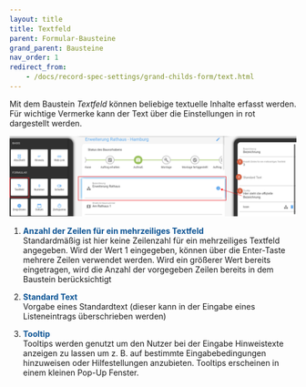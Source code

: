```yaml
---
layout: title
title: Textfeld
parent: Formular-Bausteine
grand_parent: Bausteine
nav_order: 1
redirect_from:
    - /docs/record-spec-settings/grand-childs-form/text.html
---
```


Mit dem Baustein _Textfeld_ können beliebige textuelle Inhalte erfasst werden.
Für wichtige Vermerke kann der Text über die Einstellungen in rot dargestellt werden.

![text](\old_assets\record-spec-settings\1text.png 'text')

1. <span style="color:#0b5394">**Anzahl der Zeilen für ein mehrzeiliges Textfeld**</span>  
   Standardmäßig ist hier keine Zeilenzahl für ein mehrzeiliges Textfeld angegeben.
   Wird der Wert 1 eingegeben, können über die Enter-Taste mehrere Zeilen verwendet werden. Wird ein größerer
   Wert bereits eingetragen, wird die Anzahl der vorgegeben Zeilen bereits in dem Baustein berücksichtigt

2. <span style="color:#0b5394">**Standard Text**</span>  
   Vorgabe eines Standardtext (dieser kann in der Eingabe eines Listeneintrags überschrieben werden)

3. <span style="color:#0b5394">**Tooltip**</span>  
   Tooltips werden genutzt um den Nutzer bei der Eingabe Hinweistexte anzeigen zu lassen um z. B. auf bestimmte
   Eingabebedingungen hinzuweisen oder Hilfestellungen anzubieten. Tooltips erscheinen in einem kleinen Pop-Up Fenster.
